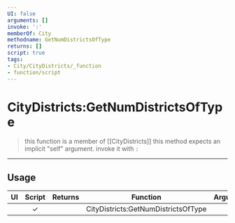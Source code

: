 ```yaml
---
UI: false
arguments: []
invoke: ':'
memberOf: City
methodname: GetNumDistrictsOfType
returns: []
script: true
tags:
- City/CityDistricts/_function
- function/script
---
```

# CityDistricts:GetNumDistrictsOfType
> this function is a member of [[CityDistricts]]
> this method expects an implicit "self" argument. invoke it with `:`
-----
## Usage
|  UI | Script | Returns | Function | Arguments |
|:---:|:------:|-------:|:--------:|:---------|
| |✓||CityDistricts:GetNumDistrictsOfType||
